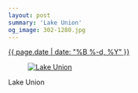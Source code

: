 ```yaml
---
layout: post
summary: 'Lake Union'
og_image: 302-1280.jpg
---
```


<div class="post">
 <time>
  <a href="/302">
   {{ page.date | date: "%B %-d, %Y" }}
  </a>
 </time>
 <a href="/302">
  <figure data-taken="4/7/2014">
   <img alt="Lake Union" sizes="(min-width: 700px) 50vw, calc(100vw - 2rem)" src="{{ site.assets_url }}/302-640.jpg" srcset="{{ site.assets_url }}/302-1280.jpg 1280w, {{ site.assets_url }}/302-960.jpg 960w, {{ site.assets_url }}/302-640.jpg 640w, {{ site.assets_url }}/302-320.jpg 320w"/>
  </figure>
 </a>
 <span>
  Lake Union
 </span>
</div>
